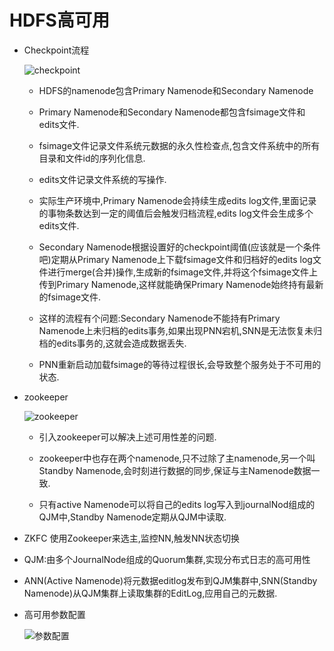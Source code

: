# HDFS高可用

- Checkpoint流程
    
    ![checkpoint][1]

    - HDFS的namenode包含Primary Namenode和Secondary Namenode
    
    - Primary Namenode和Secondary Namenode都包含fsimage文件和edits文件.

    - fsimage文件记录文件系统元数据的永久性检查点,包含文件系统中的所有目录和文件id的序列化信息.
    
    - edits文件记录文件系统的写操作.
   
    - 实际生产环境中,Primary Namenode会持续生成edits log文件,里面记录的事物条数达到一定的阈值后会触发归档流程,edits log文件会生成多个edits文件.
    
    - Secondary Namenode根据设置好的checkpoint阈值(应该就是一个条件吧)定期从Primary Namenode上下载fsimage文件和归档好的edits log文件进行merge(合并)操作,生成新的fsimage文件,并将这个fsimage文件上传到Primary Namenode,这样就能确保Primary Namenode始终持有最新的fsimage文件.

    - 这样的流程有个问题:Secondary Namenode不能持有Primary Namenode上未归档的edits事务,如果出现PNN宕机,SNN是无法恢复未归档的edits事务的,这就会造成数据丢失.

    - PNN重新启动加载fsimage的等待过程很长,会导致整个服务处于不可用的状态.


- zookeeper

    ![zookeeper][2]
    - 引入zookeeper可以解决上述可用性差的问题.

    - zookeeper中也存在两个namenode,只不过除了主namenode,另一个叫Standby Namenode,会时刻进行数据的同步,保证与主Namenode数据一致.

    - 只有active Namenode可以将自己的edits log写入到journalNod组成的QJM中,Standby Namenode定期从QJM中读取.

- ZKFC 使用Zookeeper来选主,监控NN,触发NN状态切换

- QJM:由多个JournalNode组成的Quorum集群,实现分布式日志的高可用性

- ANN(Active Namenode)将元数据editlog发布到QJM集群中,SNN(Standby Namenode)从QJM集群上读取集群的EditLog,应用自己的元数据.

- 高可用参数配置

    ![参数配置][3]


[1]: https://github.com/jiaoqiyuan/163-bigdate-note/raw/master/img/HDFS%E9%AB%98%E5%8F%AF%E7%94%A8.png
[2]: https://github.com/jiaoqiyuan/163-bigdate-note/blob/master/img/zookeeper%E6%9E%B6%E6%9E%84.png?raw=true
[3]: https://github.com/jiaoqiyuan/163-bigdate-note/raw/master/img/%E9%AB%98%E5%8F%AF%E7%94%A8%E5%8F%82%E6%95%B0%E9%85%8D%E7%BD%AE.png